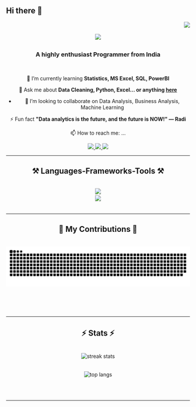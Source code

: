 ## Hi there 👋

<!--
**animesh-am/animesh-am** is a ✨ _special_ ✨ repository because its `README.md` (this file) appears on your GitHub profile.
-->


<img align="right" src="https://visitor-badge.laobi.icu/badge?page_id=animesh-am.animesh-am" />

<h1 align="center">
    <img src="https://readme-typing-svg.herokuapp.com/?font=Righteous&size=35&center=true&vCenter=true&width=500&height=70&duration=4000&lines=Hi+There!+👋;+I'm+Animesh+Maity!;+A+passionate+learner!;+An+innovative+thinker!;+Scroll+below+to+read+more⬇️;" />
</h1>

<h3 align="center">A highly enthusiast Programmer from India</h3>

<br/>

<div align="center">
 
🌱 I’m currently learning **Statistics, MS Excel, SQL, PowerBI**

💬 Ask me about **Data Cleaning, Python, Excel... or anything [here](https://github.com/animesh-am/animesh-am/issues)**

- 👯 I’m looking to collaborate on Data Analysis, Business Analysis, Machine Learning

⚡ Fun fact **"Data analytics is the future, and the future is NOW!" — Radi**

📫 How to reach me: ...

 </div>
 
<div align="center"> 
  <a href="mailto:animesh.maity.iam@gmail.com">
    <img src="https://img.shields.io/badge/Gmail-333333?style=for-the-badge&logo=gmail&logoColor=red" />
  </a>
  <a href="https://www.linkedin.com/in/animesh-maity/" target="_blank">
    <img src="https://img.shields.io/badge/LinkedIn-0077B5?style=for-the-badge&logo=linkedin&logoColor=white" target="_blank" />
  </a>
  <a href="https://digital-cv-5gyf.onrender.com/#animesh-maity" target="_blank">
     <img src="https://img.shields.io/badge/Portfolio-FF5722?style=for-the-badge&logo=google-chrome&logoColor=white" target="_blank" />
  </a>
</div>

 <hr/>
 
<h2 align="center">⚒️ Languages-Frameworks-Tools ⚒️</h2>
<br/>
<div align="center">
    <img src="https://skillicons.dev/icons?i=python,c,java,mysql,javascript,flask,pycharm,cpp" /><br>
    <img src="https://skillicons.dev/icons?i=bootstrap,html,css,vscode,github,r" />
    
</div>

<br/>
<hr/>

<div align="center">
  <h2>🐍 My Contributions 🐍</h2>
  <br>
  <img alt="snake eating my contributions" src="https://raw.githubusercontent.com/animesh-am/animesh-am/output/github-contribution-grid-snake.svg" />
  
  <br/><br/><br/>
</div>

<hr/>

<h2 align="center">⚡ Stats ⚡</h2>
<br>
<div align=center>
  <img width=390 src="https://streak-stats.demolab.com/?user=animesh-am&count_private=true&theme=react&border_radius=10" alt="streak stats"/>

[//]: # (  <img width=390 src="https://github-readme-stats-cngz-bnp4jc7ea-animesh-maitys-projects.vercel.app/api?username=animesh-am&count_private=true&show_icons=true&theme=react&rank_icon=github&border_radius=10" alt="readme stats" />)
  <br/>
  <img width=325 align="center" src="https://github-readme-stats-cngz-bnp4jc7ea-animesh-maitys-projects.vercel.app/api/top-langs/?username=animesh-am&hide=HTML&langs_count=8&layout=compact&theme=react&border_radius=10&size_weight=0.5&count_weight=0.5&exclude_repo=github-readme-stats" alt="top langs" />
</div>

<br/><br/>

<hr/>

<br/>


<br/>